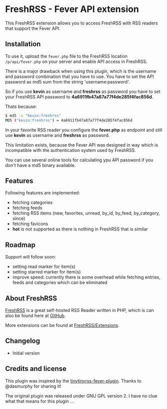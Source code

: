 # FreshRSS - Fever API extension

This FreshRSS extension allows you to access FreshRSS with RSS readers that support the Fever API.

## Installation

To use it, upload the ```fever.php``` file to the FreshRSS location `/p/api/fever.php` on your server and enable API access in FreshRSS.

There is a major drawback when using this plugin, which is the username and password combination that you have to use.
You have to set the API password as md5 sum from the string 'username:password'.

So if you use **kevin** as username and **freshrss** as password you have to set your FreshRSS API password to **4a6911fb47a87a77f4de285f4fac856d**.

Thats because:
```bash
$ md5 -s "kevin:freshrss"
MD5 ("kevin:freshrss") = 4a6911fb47a87a77f4de285f4fac856d
```

In your favorite RSS reader you configure the **fever.php** as endpoint and still use **kevin** as username and **freshrss** as password. 

This limitation exists, because the Fever API was designed in way which is incompatible with the authentication system used by FreshRSS. 

You can use several online tools for calculating ypu API password if you don't have a md5 binary available.

## Features
Following features are implemented:

- fetching categories
- fetching feeds
- fetching RSS items (new, favorites, unread, by_id, by_feed, by_category, since)
- fetching favicons
- **hot** is not supported as there is nothing in FreshRSS that is similar

## Roadmap
Support will follow soon:

- setting read marker for item(s)
- setting starred marker for item(s)
- improve speed: currently there is some overhead while fetching entries, feeds and categories which can be eliminated

## About FreshRSS
[FreshRSS](https://freshrss.org/) is a great self-hosted RSS Reader written in PHP, which is can also be found here at [GitHub](https://github.com/FreshRSS/FreshRSS).

More extensions can be found at [FreshRSS/Extensions](https://github.com/FreshRSS/Extensions).

## Changelog

* Initial version

## Credits and license

This plugin was inspired by the [tinytinyrss-fever-plugin](https://github.com/dasmurphy/tinytinyrss-fever-plugin).
Thanks to @dasmurphy for sharing it!

The original plugin was released under GNU GPL version 2. I have no clue what that means for this plugin ... 